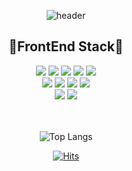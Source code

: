 <div align="center">

![header](https://capsule-render.vercel.app/api?type=waving&color=gradient&customColorList=0,2,2,5,30&height=200&section=header&text=Jiyeong's%20Github&&fontColor=ffffff&fontSize=32&fontAlignY=38&desc=FrontEnd%20Developer%&descAlignY=55&&descSize=14)

<h2>🫧FrontEnd Stack🫧</h2>

<img src="https://img.shields.io/badge/React-333333?style=for-the-badge&logo=React&logoColor=61DAFB">
<img src="https://img.shields.io/badge/NextJS-111111?style=for-the-badge&logo=nextdotjs&logoColor=FFFFFF">
<img src="https://img.shields.io/badge/Javascript-F7DF1E?style=for-the-badge&logo=javascript&logoColor=333333">
<img src="https://img.shields.io/badge/typescript-3178C6?style=for-the-badge&logo=typescript&logoColor=ffffff">
<img src="https://img.shields.io/badge/HTML5-E34F26?style=for-the-badge&logo=html5&logoColor=FFFFFF">
<br/>
<img src="https://img.shields.io/badge/CSS3-1572B6?style=for-the-badge&logo=css3&logoColor=FFFFFF">
<img src="https://img.shields.io/badge/scss-CC6699?style=for-the-badge&logo=sass&logoColor=FFFFFF">
<img src="https://img.shields.io/badge/styled/Emotion-DB7093?style=for-the-badge&logo=styledcomponents&logoColor=FFFFFF">
<img src="https://img.shields.io/badge/CSSModules-eeeeee?style=for-the-badge&logo=cssmodules&logoColor=111111">
<br/>
<img src="https://img.shields.io/badge/tailwindcss-333333?style=for-the-badge&logo=tailwindcss&logoColor=06B6D4">
<img src="https://img.shields.io/badge/Bootstrap-7952B3?style=for-the-badge&logo=bootstrap&logoColor=FFFFFF">
<br/>
<br/>
<br/>

![Top Langs](https://github-readme-stats.vercel.app/api/top-langs/?username=SPOTBENGALS&layout=compact)


[![Hits](https://hits.seeyoufarm.com/api/count/incr/badge.svg?url=https%3A%2F%2Fgithub.com%2FSPOTBENGALS&count_bg=%23C8D2DD&title_bg=%237290B1&icon=&icon_color=%23E7E7E7&title=visit&edge_flat=true)](https://hits.seeyoufarm.com)


</div>

